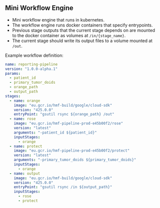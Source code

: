 ## Mini Workflow Engine
- Mini workflow engine that runs in kubernetes.
- The workflow engine runs docker containers that specify entrypoints.
- Previous stage outputs that the current stage depends on are mounted to the docker container as volumes at `/in/{stage_name}`.
- The current stage should write its output files to a volume mounted at `/out`.

Example workflow definition:
```yaml
name: reporting-pipeline
version: "1.0.0-alpha.1"
params:
  - patient_id
  - primary_tumor_doids
  - orange_path
  - output_path
stages:
  - name: orange
    image: "eu.gcr.io/hmf-build/google/cloud-sdk"
    version: "425.0.0"
    entryPoint: "gsutil rsync ${orange_path} /out"
  - name: rose
    image: "eu.gcr.io/hmf-pipeline-prod-e45b00f2/rose"
    version: "latest"
    arguments: "-patient_id ${patient_id}"
    inputStages:
      - orange
  - name: protect
    image: "eu.gcr.io/hmf-pipeline-prod-e45b00f2/protect"
    version: "latest"
    arguments: "-primary_tumor_doids ${primary_tumor_doids}"
    inputStages:
      - orange
  - name: output
    image: "eu.gcr.io/hmf-build/google/cloud-sdk"
    version: "425.0.0"
    entryPoint: "gsutil rsync /in ${output_path}"
    inputStages:
      - rose
      - protect
```